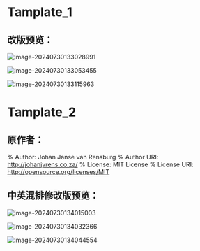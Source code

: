 # Tamplate_1

## 改版预览：

![image-20240730133028991](C:\Users\cao\AppData\Roaming\Typora\typora-user-images\image-20240730133028991.png)

![image-20240730133053455](C:\Users\cao\AppData\Roaming\Typora\typora-user-images\image-20240730133053455.png)

![image-20240730133115963](C:\Users\cao\AppData\Roaming\Typora\typora-user-images\image-20240730133115963.png)

# Tamplate_2

## 原作者：

% Author:             Johan Janse van Rensburg
% Author URI:         http://johanjvrens.co.za/
% License:            MIT License
% License URI:        http://opensource.org/licenses/MIT



## 中英混排修改版预览：

![image-20240730134015003](C:\Users\cao\AppData\Roaming\Typora\typora-user-images\image-20240730134015003.png)

![image-20240730134032366](C:\Users\cao\AppData\Roaming\Typora\typora-user-images\image-20240730134032366.png)

![image-20240730134044554](C:\Users\cao\AppData\Roaming\Typora\typora-user-images\image-20240730134044554.png)